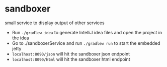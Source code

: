# sandboxer

small service to display output of other services

* Run `./gradlew idea` to generate IntelliJ idea files and open the project in the idea
* Go to ./sandboxerService and run `./gradlew run` to start the embedded jetty
* `localhost:8090/json` will hit the sandboxer json endpoint
* `localhost:8090/html` will hit the sandboxer html endpoint